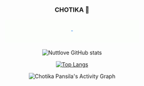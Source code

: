 <div align="center" >
  
### CHOTIKA 👋
  
<img src="https://github.com/nuttylove/nuttylove/blob/master/hellocoders_rounded.gif?raw=true" href="https://github.com/sp-xd" alt="Hello Coders" width="70%"/> <br>

![Nuttlove GitHub stats](https://github-readme-stats.vercel.app/api?username=nuttylove&show_icons=true&theme=react&include_all_commits=true&count_private=true&layout=compact)

[![Top Langs](https://github-readme-stats.vercel.app/api/top-langs/?username=nuttylove&langs_count=10&layout=compact&theme=react)](https://github.com/anuraghazra/github-readme-stats)
  
<img alt="Chotika Pansila's Activity Graph" src="https://denvercoder1-activity-graph.herokuapp.com/graph/?username=nuttylove&bg_color=1F222E&color=F8D866&line=F85D7F&point=FFFFFF&hide_border=true&theme=react" />
  
</div>

